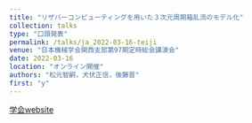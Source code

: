 ```yaml
---
title: "リザバーコンピューティングを用いた３次元周期箱乱流のモデル化"
collection: talks
type: "口頭発表"
permalink: /talks/ja_2022-03-16-teiji
venue: "日本機械学会関西支部第97期定時総会講演会"
date: 2022-03-16
location: "オンライン開催"
authors: "松元智嗣，犬伏正信，後藤晋"
first: "y"
---
```


<a href="https://confit.atlas.jp/guide/event/ksconf2022/top" target="_blank" rel="noopener noreferrer">学会website</a>